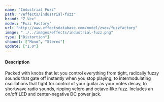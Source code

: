 ```yaml
---
name: "Industrial Fuzz"
path: "/effects/industrial-fuzz"
brand: "Z.Vex"
model: "Fuzz Factory"
url: "http://www.effectsdatabase.com/model/zvex/fuzzfactory"
image: "../../images/effects/industrial-fuzz.png"
type: ["Distortion"]
channel: ["Mono", "Stereo"]
update: ["1.0"]
---
```

#### Description
Packed with knobs that let you control everything from tight, radically fuzzy sounds that gate off instantly when you stop playing, to intermodulating oscillations that fight for control of your guitar as your notes decay, to shortwave radio sounds, ripping velcro and octave-like fuzz. Includes an on/off LED and center-negative DC power jack.